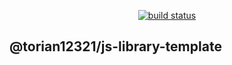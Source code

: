 <p align="center">
  <a href="https://github.com/torian12321/js-library-template/actions/workflows/ci.yml"><img src="https://github.com/torian12321/js-library-template/actions/workflows/CI.yml/badge.svg?branch=master" alt="build status"></a>
</p>

## @torian12321/js-library-template
